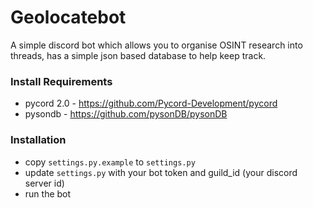 # Geolocatebot
A simple discord bot which allows you to organise OSINT research into threads, has a simple json based database to help keep track.

### Install Requirements
* pycord 2.0 -  https://github.com/Pycord-Development/pycord
* pysondb - https://github.com/pysonDB/pysonDB

### Installation
* copy `settings.py.example` to `settings.py`
* update `settings.py` with your bot token and guild_id (your discord server id)
* run the bot
